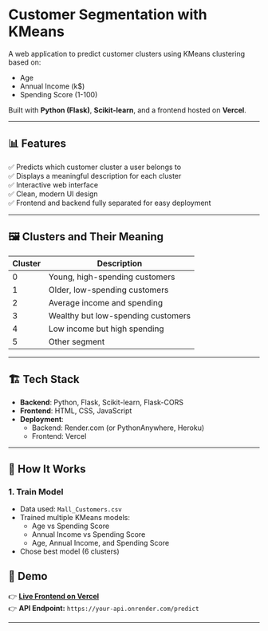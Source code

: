 # Customer Segmentation with KMeans

A web application to predict customer clusters using KMeans clustering based on:

- Age
- Annual Income (k$)
- Spending Score (1-100)

Built with **Python (Flask)**, **Scikit-learn**, and a frontend hosted on **Vercel**.

---


## 📊 Features

✅ Predicts which customer cluster a user belongs to  
✅ Displays a meaningful description for each cluster  
✅ Interactive web interface  
✅ Clean, modern UI design  
✅ Frontend and backend fully separated for easy deployment

---

## 🖼️ Clusters and Their Meaning

| Cluster | Description |
|---------|-------------|
| 0 | Young, high-spending customers |
| 1 | Older, low-spending customers |
| 2 | Average income and spending |
| 3 | Wealthy but low-spending customers |
| 4 | Low income but high spending |
| 5 | Other segment |

---

## 🏗️ Tech Stack

- **Backend**: Python, Flask, Scikit-learn, Flask-CORS
- **Frontend**: HTML, CSS, JavaScript
- **Deployment**:
  - Backend: Render.com (or PythonAnywhere, Heroku)
  - Frontend: Vercel

---

## 🔧 How It Works

### 1. Train Model

- Data used: `Mall_Customers.csv`
- Trained multiple KMeans models:
  - Age vs Spending Score
  - Annual Income vs Spending Score
  - Age, Annual Income, and Spending Score
- Chose best model (6 clusters)

## 🚀 Demo

👉 **[Live Frontend on Vercel]([https://your-vercel-app.vercel.app](https://customer-analysis-orpin.vercel.app/))**  
👉 **API Endpoint:** `https://your-api.onrender.com/predict`

---
